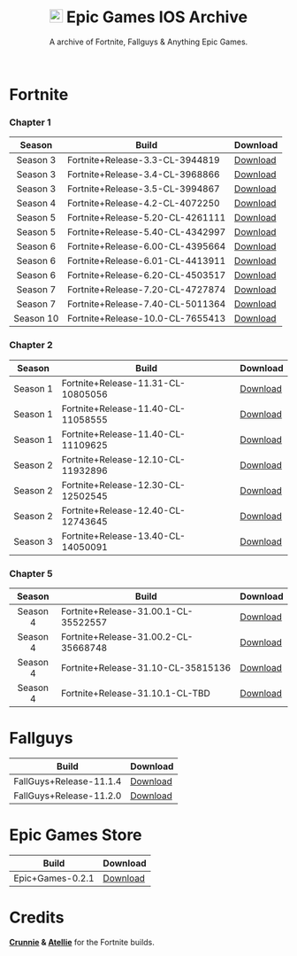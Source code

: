 
<div align=center>

# <img src="https://i.imgur.com/kUmoSIz.png" alt="Epic Games Logo" width="24" height="24"> Epic Games IOS Archive
A archive of Fortnite, Fallguys & Anything Epic Games.

</div>
<br>

# Fortnite

### Chapter 1

| Season | Build | Download | 
| :---: | ----------- | ----------- | 
| Season 3 | Fortnite+Release-3.3-CL-3944819 | [Download](https://github.com/bozoteko/EpicGames-IOS-Archive/releases/download/Chapter1Builds/Fortnite+Release-3.3-CL-3944819.ipa) |
| Season 3 | Fortnite+Release-3.4-CL-3968866 | [Download](https://github.com/bozoteko/EpicGames-IOS-Archive/releases/download/Chapter1Builds/Fortnite+Release-3.4-CL-3968866.ipa) |
| Season 3 | Fortnite+Release-3.5-CL-3994867 | [Download](https://github.com/bozoteko/EpicGames-IOS-Archive/releases/download/Chapter1Builds/Fortnite+Release-3.5-CL-3994867.ipa) |
| Season 4 | Fortnite+Release-4.2-CL-4072250 | [Download](https://github.com/bozoteko/EpicGames-IOS-Archive/releases/download/release/Fortnite+Release-4.2-CL-4072250.ipa) |
| Season 5 | Fortnite+Release-5.20-CL-4261111 | [Download](https://github.com/bozoteko/EpicGames-IOS-Archive/releases/download/release/Fortnite+Release-5.20-CL-4261111.ipa) |
| Season 5 | Fortnite+Release-5.40-CL-4342997 | [Download](https://github.com/bozoteko/EpicGames-IOS-Archive/releases/download/release/Fortnite+Release-5.40-CL-4342997.ipa) |
| Season 6 | Fortnite+Release-6.00-CL-4395664 | [Download](https://github.com/bozoteko/EpicGames-IOS-Archive/releases/download/release/Fortnite+Release-6.00-CL-4395664.ipa) |
| Season 6 | Fortnite+Release-6.01-CL-4413911 | [Download](https://github.com/bozoteko/EpicGames-IOS-Archive/releases/download/release/Fortnite+Release-6.01-CL-4413911.ipa) |
| Season 6 | Fortnite+Release-6.20-CL-4503517 | [Download](https://github.com/bozoteko/EpicGames-IOS-Archive/releases/download/release/Fortnite+Release-6.20-CL-4503517.ipa) |
| Season 7 | Fortnite+Release-7.20-CL-4727874 | [Download](https://github.com/bozoteko/EpicGames-IOS-Archive/releases/download/release/Fortnite+Release-7.20-CL-4727874.ipa) |
| Season 7 | Fortnite+Release-7.40-CL-5011364 | [Download](https://github.com/bozoteko/EpicGames-IOS-Archive/releases/download/release/Fortnite+Release-7.40-CL-5011364.ipa) |
| Season 10 | Fortnite+Release-10.0-CL-7655413 | [Download](https://github.com/bozoteko/EpicGames-IOS-Archive/releases/download/release/Fortnite+Release-10.0-CL-7655413.ipa) |

### Chapter 2

| Season | Build | Download |
| :---: | ----------- | ----------- | 
| Season 1 | Fortnite+Release-11.31-CL-10805056 | [Download](https://github.com/bozoteko/EpicGames-IOS-Archive/releases/download/ipa/Fortnite+Release-11.31-CL-10805056.ipa) |
| Season 1 | Fortnite+Release-11.40-CL-11058555 | [Download](https://github.com/bozoteko/EpicGames-IOS-Archive/releases/download/ipa/Fortnite+Release-11.40-CL-11058555.ipa) |
| Season 1 | Fortnite+Release-11.40-CL-11109625 | [Download](https://github.com/bozoteko/EpicGames-IOS-Archive/releases/download/ipa/Fortnite+Release-11.40-CL-11109625.ipa) |
| Season 2 | Fortnite+Release-12.10-CL-11932896 | [Download](https://github.com/bozoteko/EpicGames-IOS-Archive/releases/download/ipa/Fortnite+Release-12.10-CL-11932896.ipa) |
| Season 2 | Fortnite+Release-12.30-CL-12502545 | [Download](https://github.com/bozoteko/EpicGames-IOS-Archive/releases/download/NewBuilds/Fortnite+Release-12.30-CL-12502545.ipa) |
| Season 2 | Fortnite+Release-12.40-CL-12743645 | [Download](https://github.com/bozoteko/EpicGames-IOS-Archive/releases/download/NewBuilds/Fortnite+Release-12.40-CL-12743645.ipa) |
| Season 3 | Fortnite+Release-13.40-CL-14050091 | [Download](https://github.com/bozoteko/EpicGames-IOS-Archive/releases/download/NewBuilds/Fortnite+Release-13.40-CL-14050091.ipa) |

### Chapter 5

| Season | Build | Download |
| :---: | ----------- | ----------- | 
| Season 4 | Fortnite+Release-31.00.1-CL-35522557 | [Download](https://github.com/bozoteko/EpicGames-IOS-Archive/releases/download/NewBuilds/Fortnite+Release-31.00.1-CL-35522557.ipa) |
| Season 4 | Fortnite+Release-31.00.2-CL-35668748 | [Download](https://github.com/bozoteko/EpicGames-IOS-Archive/releases/download/NewBuilds/Fortnite+Release-31.00.2-CL-35668748.ipa) |
| Season 4 | Fortnite+Release-31.10-CL-35815136 | [Download](https://github.com/bozoteko/EpicGames-IOS-Archive/releases/download/NewBuild/Fortnite+Release-31.10-CL-35815136.ipa) |
| Season 4 | Fortnite+Release-31.10.1-CL-TBD | [Download](https://github.com/bozoteko/EpicGames-IOS-Archive/releases/download/NewBuild/Fortnite+Release-31.10-CL-35815136.ipa) |

# Fallguys

| Build | Download |
| :---: | ----------- | 
| FallGuys+Release-11.1.4 | [Download](https://github.com/bozoteko/EpicGames-IOS-Archive/releases/download/EGFG/FallGuys+Release-11.1.4.ipa) |
| FallGuys+Release-11.2.0 | [Download](https://github.com/bozoteko/EpicGames-IOS-Archive/releases/download/Releases/Fall.Guys-11.2.0.ipa) |

# Epic Games Store
| Build | Download |
| :---: | ----------- | 
| Epic+Games-0.2.1 | [Download](https://github.com/bozoteko/EpicGames-IOS-Archive/releases/download/EGFG/Epic+Games-0.2.1.ipa) |

# Credits
**[Crunnie](https://github.com/Crunnie) & [Atellie](https://github.com/atellies/EpicGamesStoreIPA)** for the Fortnite builds.
